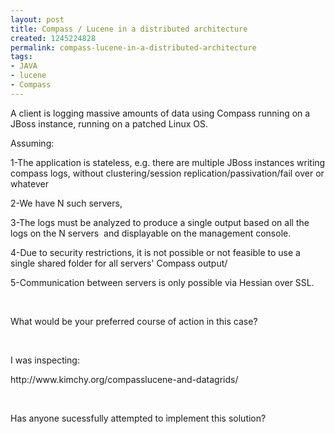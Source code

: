 ```yaml
---
layout: post
title: Compass / Lucene in a distributed architecture
created: 1245224828
permalink: compass-lucene-in-a-distributed-architecture
tags:
- JAVA
- lucene
- Compass
---
```

<p>A client is logging massive amounts of data using Compass running on a JBoss instance, running on a patched Linux OS.</p>
<p>Assuming:</p>
<p>1-The application is stateless, e.g. there are multiple JBoss instances writing compass logs, without clustering/session replication/passivation/fail over or whatever</p>
<p>2-We have N such servers,</p>
<p>3-The logs must be analyzed to produce a single output based on all the logs on the N servers&nbsp; and displayable on the management console.</p>
<p>4-Due to security restrictions, it is not possible or not feasible to use a single shared folder for all servers' Compass output/</p>
<p>5-Communication between servers is only possible via Hessian over SSL.</p>
<p>&nbsp;</p>
<p>What would be your preferred course of action in this case?</p>
<p>&nbsp;</p>
<p>I was inspecting:</p>
<p>http://www.kimchy.org/compasslucene-and-datagrids/</p>
<p>&nbsp;</p>
<p>Has anyone sucessfully attempted to implement this solution?</p>
